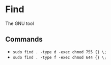 # Find
The GNU tool

## Commands
- ```sudo find . -type d -exec chmod 755 {} \;```
- ```sudo find . -type f -exec chmod 644 {} \;```

